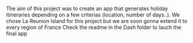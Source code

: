 The aim of this project was to create an app that generates holiday itineraries depending on a few criterias (location, number of days..). 
We chose La Reunion Island for this project but we are soon gonna extend it to every region of France
Check the readme in the Dash folder to lauch the final app

